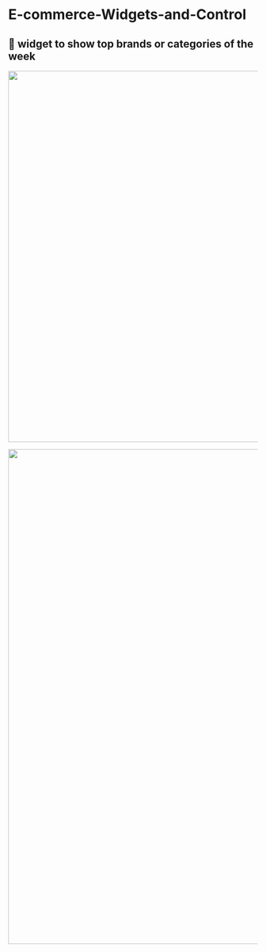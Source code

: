 # E-commerce-Widgets-and-Control
## :file_folder: widget to show top brands or categories of the week
<p align="center">
  <img width="750" src="https://im5.ezgif.com/tmp/ezgif-5-b69a56c88939.gif">
</p>

<p align="center">
  <img width="1000" src="https://i.ibb.co/T02WxHB/download.png">
</p>
